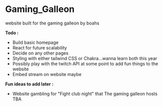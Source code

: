 # Gaming_Galleon

website built for the gaming galleon by boahs

**Todo :**

- Build basic homepage
- React for future scalability
- Decide on any other pages
- Styling with either tailwind CSS or Chakra...wanna learn both this year
- Possibly play with the twitch API at some point to add fun things to the website
- Embed stream on website maybe

**Fun ideas to add later :**

- Website gambling for "Fight club night" that The gaming galleon hosts
  TBA
